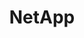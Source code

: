 ---
gid: netapp
title: NetApp
name: NetApp
type: Community
is_sponsor: true
website_url: http://www.netapp.com/au/
logo_url: https://s3-ap-southeast-2.amazonaws.com/2016govhacksponsors/nsw/netapp-logo.jpg
sponsor_level: Premier
jurisdiction: nsw
events:
  - sydney
---